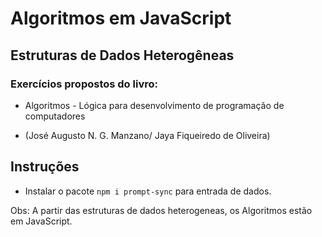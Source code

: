 # Algoritmos em JavaScript

## Estruturas de Dados Heterogêneas

### Exercícios propostos do livro:

- Algoritmos - Lógica para desenvolvimento de programação de computadores

- (José Augusto N. G. Manzano/ Jaya Fiqueiredo de Oliveira)

## Instruções

- Instalar o pacote `npm i prompt-sync` para entrada de dados.

Obs: A partir das estruturas de dados heterogeneas, os Algoritmos estão em JavaScript.

